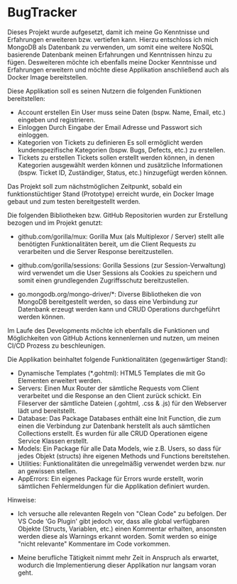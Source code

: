 # BugTracker

Dieses Projekt wurde aufgesetzt, damit ich meine Go Kenntnisse und Erfahrungen erweiteren bzw. vertiefen kann. Hierzu entschloss ich mich MongoDB als Datenbank zu verwenden, um somit eine weitere NoSQL basierende Datenbank meinen Erfahrungen und Kenntnissen hinzu zu fügen. Desweiteren möchte ich ebenfalls meine Docker Kenntnisse und Erfahrungen erweitern und möchte diese Applikation anschließend auch als Docker Image bereitstellen.

Diese Applikation soll es seinen Nutzern die folgenden Funktionen bereitstellen:
- Account erstellen
Ein User muss seine Daten (bspw. Name, Email, etc.) eingeben und registrieren.
- Einloggen
Durch Eingabe der Email Adresse und Passwort sich einloggen.
- Kategorien von Tickets zu definieren
Es soll ermöglicht werden kundenspezifische Kategorien (bspw. Bugs, Defects, etc.) zu erstellen. 
- Tickets zu erstellen
Tickets sollen erstellt werden können, in denen Kategorien ausgewählt werden können und zusätzliche Informationen (bspw. Ticket ID, Zuständiger, Status, etc.) hinzugefügt werden können.

Das Projekt soll zum nächstmöglichen Zeitpunkt, sobald ein funktionstüchtiger Stand (Prototype) erreicht wurde, ein Docker Image gebaut und zum testen bereitgestellt werden.

Die folgenden Bibliotheken bzw. GitHub Repositorien wurden zur Erstellung bezogen und im Projekt genutzt:

- github.com/gorilla/mux:
Gorilla Mux (als Multiplexor / Server) stellt alle benötigten Funktionalitäten bereit, um die Client Requests zu verarbeiten und die Server Response bereitzustellen.

- github.com/gorilla/sessions:
Gorilla Sessions (zur Session-Verwaltung) wird verwendet um die User Sessions als Cookies zu speichern und somit einen grundlegenden Zugriffsschutz bereitzustellen.

- go.mongodb.org/mongo-driver/*:
Diverse Bibliotheken die von MongoDB bereitgestellt werden, so dass eine Verbindung zur Datenbank erzeugt werden kann und CRUD Operations durchgeführt werden können.


Im Laufe des Developments möchte ich ebenfalls die Funktionen und Möglichkeiten von GitHub Actions kennenlernen und nutzen, um meinen CI/CD Prozess zu beschleunigen.

Die Applikation beinhaltet folgende Funktionalitäten (gegenwärtiger Stand):
- Dynamische Templates (*.gohtml):
  HTML5 Templates die mit Go  Elementen erweitert werden.
- Servers:
  Einen Mux Router der sämtliche Requests vom Client verarbeitet und die Response an den Client zurück schickt. Ein Fileserver der sämtliche Dateien (.gohtml, .css & .js) für den Webserver lädt und bereitstellt.
- Database:
  Das Package Databases enthält eine Init Function, die zum einen die Verbindung zur Datenbank herstellt als auch sämtlichen Collections erstellt. Es wurden für alle CRUD Operationen eigene Service Klassen erstellt.
- Models:
  Ein Package für alle Data Models, wie z.B. Users, so dass für jedes Objekt (structs) ihre eigenen Methods und Functions bereitstehen.
- Utilities:
  Funktionalitäten die unregelmäßig verwendet werden bzw. nur an gewissen stellen.
- AppErrors:
  Ein eigenes Package für Errors wurde erstellt, worin sämtlichen Fehlermeldungen für die Applikation definiert wurden.

Hinweise:
- Ich versuche alle relevanten Regeln von "Clean Code" zu befolgen. Der VS Code 'Go Plugin' gibt jedoch vor, dass alle global verfügbaren Objekte (Structs, Variablen, etc.) einen Kommentar erhalten, ansonsten werden diese als Warnings erkannt worden. Somit werden so einige "nicht relevante" Kommentare im Code vorkommen.

- Meine berufliche Tätigkeit nimmt mehr Zeit in Anspruch als erwartet, wodurch die Implementierung dieser Applikation nur langsam voran geht.

